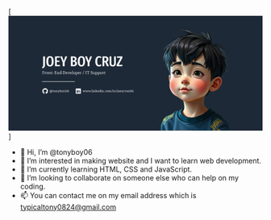 [![@tonyboy06](https://raw.githubusercontent.com/tonyboy06/tonyboy06/main/assets/banner.png)]

- 👋 Hi, I’m @tonyboy06
- 👀 I’m interested in making website and I want to learn web development.
- 🌱 I’m currently learning HTML, CSS and JavaScript.
- 💞️ I’m looking to collaborate on someone else who can help on my coding.
- 📫 You can contact me on my email address which is typicaltony0824@gmail.com

<!---
tonyboy06/tonyboy06 is a ✨ special ✨ repository because its `README.md` (this file) appears on your GitHub profile.
You can click the Preview link to take a look at your changes.
--->
